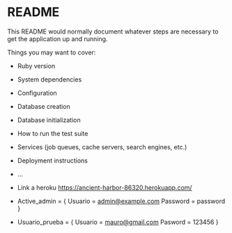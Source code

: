 # README

This README would normally document whatever steps are necessary to get the
application up and running.

Things you may want to cover:

* Ruby version

* System dependencies

* Configuration

* Database creation

* Database initialization

* How to run the test suite

* Services (job queues, cache servers, search engines, etc.)

* Deployment instructions

* ...

* Link a heroku https://ancient-harbor-86320.herokuapp.com/

* Active_admin = {
    Usuario = admin@example.com
    Password = password
}

* Usuario_prueba = {
    Usuario = mauro@gmail.com
    Pasword = 123456
}